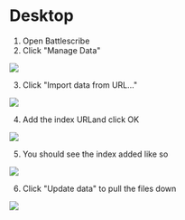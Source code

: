 # Desktop

1. Open Battlescribe
2. Click "Manage Data"

![](./images/desktop1.png)

3. Click "Import data from URL..."

![](./images/desktop2.png)

4. Add the index URLand click OK

![](./images/desktop3.png)

5. You should see the index added like so

![](./images/desktop4.png)

6. Click "Update data" to pull the files down

![](./images/desktop5.png)